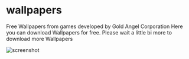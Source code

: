 # wallpapers
Free Wallpapers from games developed by Gold Angel Corporation
Here you can download Wallpapers for free. Please wait a little bi more to download more Wallpapers

![screenshot](https://i.ibb.co/kmt8cDV/Gold-Angel-Developer-Git-Hub-Readme-File.png)

